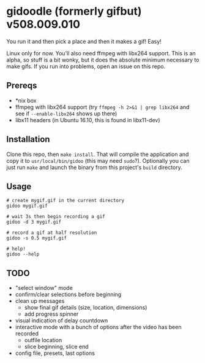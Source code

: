 gidoodle (formerly gifbut) v508.009.010
==========
You run it and then pick a place and then it makes a gif! Easy!

Linux only for now. You'll also need ffmpeg with libx264 support.
This is an alpha, so stuff is a bit wonky, but it does the absolute minimum necessary to make gifs. If you run into problems, open an issue on this repo.

Prereqs
-------
* \*nix box
* ffmpeg with libx264 support (try `ffmpeg -h 2>&1 | grep libx264` and see if `--enable-libx264` shows up there)
* libx11 headers (in Ubuntu 16.10, this is found in libx11-dev)

Installation
------
Clone this repo, then `make install`. That will compile the application and copy it to `usr/local/bin/gidoo` (this may need `sudo`?). Optionally you can just run `make` and launch the binary from this project's `build` directory.

Usage
------
    # create mygif.gif in the current directory
    gidoo mygif.gif

    # wait 3s then begin recording a gif
    gidoo -d 3 mygif.gif

    # record a gif at half resolution
    gidoo -s 0.5 mygif.gif

    # help!
    gidoo --help

TODO
------
* "select window" mode
* confirm/clear selections before beginning
* clean up messages
    * show final gif details (size, location, dimensions)
    * add progress spinner
* visual indication of delay countdown
* interactive mode with a bunch of options after the video has been recorded
    * outfile location
    * slice beginning, slice end
* config file, presets, last options
